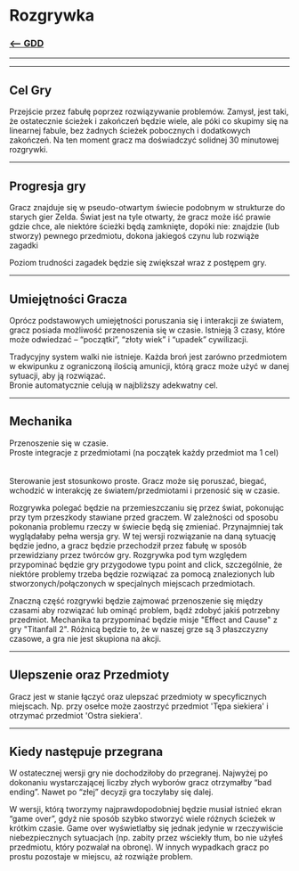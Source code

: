# Rozgrywka
### [<-- GDD](/GDD/GDD.md)

---
---

## Cel Gry
Przejście przez fabułę poprzez rozwiązywanie problemów. Zamysł, jest taki, że ostatecznie ścieżek i zakończeń będzie wiele, ale póki co skupimy się na linearnej fabule, bez żadnych ścieżek pobocznych i dodatkowych zakończeń.
Na ten moment gracz ma doświadczyć solidnej 30 minutowej rozgrywki.


---

## Progresja gry
Gracz znajduje się w pseudo-otwartym świecie podobnym w strukturze do starych gier Zelda. Świat jest na tyle otwarty, że gracz może iść prawie gdzie chce, ale niektóre ścieżki będą zamknięte, dopóki nie:
znajdzie (lub stworzy) pewnego przedmiotu, 
dokona jakiegoś czynu lub 
rozwiąże zagadki

 Poziom trudności zagadek będzie się zwiększał wraz z postępem gry.

<!-- Progresja polega na rozwiązywaniu coraz to trudniejszych zagadek napotykanych na drodze do miejsca docelowego. Poziom trudności zagadek będzie
zwiększał się wraz z postępem gry. Zagadki nie powinny być tylko i wyłącznie trudniejsze, gracz powinien napotykać nowe typy problemów im bliżej
laboratorium się znajduje.-->

---

## Umiejętności Gracza
Oprócz podstawowych umiejętności poruszania się i interakcji ze światem, gracz posiada możliwość przenoszenia się w czasie. Istnieją 3 czasy, które może odwiedzać – “początki”, “złoty wiek” i “upadek” cywilizacji.


Tradycyjny system walki nie istnieje. Każda broń jest zarówno przedmiotem w ekwipunku z ograniczoną ilością amunicji, którą gracz może użyć w danej sytuacji, aby ją rozwiązać.  
Bronie automatycznie celują w najbliższy adekwatny cel.


<!-- Gracz może dość swobodnie przemieszczać się w czasie oraz podnosić i używać przedmioty potrzebne do rozwiązywania zagadek. Ma również możliwość czytania
notatek znalezionych po drodze (perhaps). -->

---

## Mechanika
Przenoszenie się w czasie.   
Proste integracje z przedmiotami (na początek każdy przedmiot ma 1 cel)
<br><br><br>
Sterowanie jest stosunkowo proste. Gracz może się poruszać, biegać, wchodzić w interakcję ze światem/przedmiotami i przenosić się w czasie.

Rozgrywka polegać będzie na przemieszczaniu się przez świat, pokonując przy tym przeszkody stawiane przed graczem. W zależności od sposobu pokonania problemu rzeczy w świecie będą się zmieniać. Przynajmniej tak wyglądałaby pełna wersja gry.
W tej wersji rozwiązanie na daną sytuację będzie jedno, a gracz będzie przechodził przez fabułę w sposób przewidziany przez twórców gry. Rozgrywka pod tym względem przypominać będzie gry przygodowe typu point and click, szczególnie, że niektóre problemy trzeba będzie rozwiązać za pomocą znalezionych lub stworzonych/połączonych w specjalnych miejscach przedmiotach.

Znaczną część rozgrywki będzie zajmować przenoszenie się między czasami aby rozwiązać lub ominąć problem, bądź zdobyć jakiś potrzebny przedmiot.
Mechanika ta przypominać będzie misje "Effect and Cause" z gry "Titanfall 2".
Różnicą będzie to, że w naszej grze są 3 płaszczyzny czasowe, a gra nie jest skupiona na akcji.

---

## Ulepszenie oraz Przedmioty
Gracz jest w stanie łączyć oraz ulepszać przedmioty w specyficznych miejscach. Np. przy osełce może zaostrzyć przedmiot 'Tępa siekiera' i otrzymać przedmiot 'Ostra siekiera'.

---

## Kiedy następuje przegrana
W ostatecznej wersji gry nie dochodziłoby do przegranej. Najwyżej po dokonaniu wystarczającej liczby złych wyborów gracz otrzymałby “bad ending”. Nawet po “złej” decyzji gra toczyłaby się dalej.

W wersji, którą tworzymy najprawdopodobniej będzie musiał istnieć ekran “game over”, gdyż nie sposób szybko stworzyć wiele różnych ścieżek w krótkim czasie. Game over wyświetlałby się jednak jedynie w rzeczywiście niebezpiecznych sytuacjach (np. zabity przez wściekły tłum, bo nie użyłeś przedmiotu, który pozwalał na obronę). W innych wypadkach gracz po prostu pozostaje w miejscu, aż rozwiąże problem.


